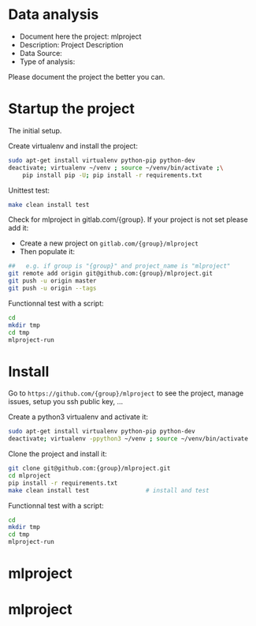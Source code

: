 # Data analysis
- Document here the project: mlproject
- Description: Project Description
- Data Source:
- Type of analysis:

Please document the project the better you can.

# Startup the project

The initial setup.

Create virtualenv and install the project:
```bash
sudo apt-get install virtualenv python-pip python-dev
deactivate; virtualenv ~/venv ; source ~/venv/bin/activate ;\
    pip install pip -U; pip install -r requirements.txt
```

Unittest test:
```bash
make clean install test
```

Check for mlproject in gitlab.com/{group}.
If your project is not set please add it:

- Create a new project on `gitlab.com/{group}/mlproject`
- Then populate it:

```bash
##   e.g. if group is "{group}" and project_name is "mlproject"
git remote add origin git@github.com:{group}/mlproject.git
git push -u origin master
git push -u origin --tags
```

Functionnal test with a script:

```bash
cd
mkdir tmp
cd tmp
mlproject-run
```

# Install

Go to `https://github.com/{group}/mlproject` to see the project, manage issues,
setup you ssh public key, ...

Create a python3 virtualenv and activate it:

```bash
sudo apt-get install virtualenv python-pip python-dev
deactivate; virtualenv -ppython3 ~/venv ; source ~/venv/bin/activate
```

Clone the project and install it:

```bash
git clone git@github.com:{group}/mlproject.git
cd mlproject
pip install -r requirements.txt
make clean install test                # install and test
```
Functionnal test with a script:

```bash
cd
mkdir tmp
cd tmp
mlproject-run
```
# mlproject
# mlproject
